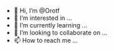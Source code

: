 - 👋 Hi, I’m @Orotf
- 👀 I’m interested in ...
- 🌱 I’m currently learning ...
- 💞️ I’m looking to collaborate on ...
- 📫 How to reach me ...

<!---
Orotf/Orotf is a ✨ special ✨ repository because its `README.md` (this file) appears on your GitHub profile.
You can click the Preview link to take a look at your changes.
--->
